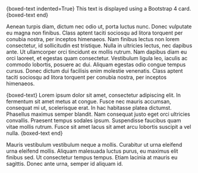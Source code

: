 {boxed-text indented=True}
This text is displayed using a Bootstrap 4 card.
{boxed-text end}

Aenean turpis diam, dictum nec odio ut, porta luctus nunc. Donec vulputate eu magna non finibus. Class aptent taciti sociosqu ad litora torquent per conubia nostra, per inceptos himenaeos. Nam finibus lectus non lorem consectetur, id sollicitudin est tristique. Nulla in ultricies lectus, nec dapibus ante. Ut ullamcorper orci tincidunt ex mollis rutrum. Nam dapibus diam eu orci laoreet, et egestas quam consectetur. Vestibulum ligula leo, iaculis ac commodo lobortis, posuere ac dui. Aliquam egestas odio congue tempus cursus. Donec dictum dui facilisis enim molestie venenatis. Class aptent taciti sociosqu ad litora torquent per conubia nostra, per inceptos himenaeos.

{boxed-text}
Lorem ipsum dolor sit amet, consectetur adipiscing elit. In fermentum sit amet metus at congue. Fusce nec mauris accumsan, consequat mi ut, scelerisque erat. In hac habitasse platea dictumst. Phasellus maximus semper blandit. Nam consequat justo eget orci ultricies convallis. Praesent tempus sodales ipsum. Suspendisse faucibus quam vitae mollis rutrum. Fusce sit amet lacus sit amet arcu lobortis suscipit a vel nulla.
{boxed-text end}

Mauris vestibulum vestibulum neque a mollis. Curabitur ut urna eleifend urna eleifend mollis. Aliquam malesuada luctus purus, eu maximus elit finibus sed. Ut consectetur tempus tempus. Etiam lacinia at mauris eu sagittis. Donec ante urna, semper id aliquam id.
